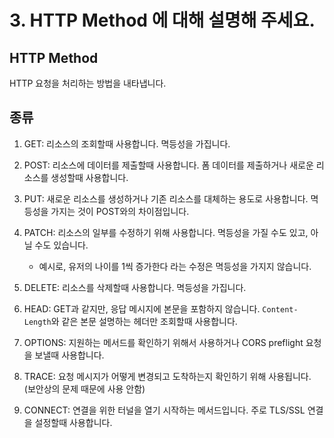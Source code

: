 # 3. HTTP Method 에 대해 설명해 주세요.

## HTTP Method

HTTP 요청을 처리하는 방법을 내타냅니다.

## 종류

1. GET: 리소스의 조회할때 사용합니다. 멱등성을 가집니다.

2. POST: 리소스에 데이터를 제출할때 사용합니다. 폼 데이터를 제출하거나 새로운 리소스를 생성할때 사용합니다.

3. PUT: 새로운 리소스를 생성하거나 기존 리소스를 대체하는 용도로 사용합니다. 멱등성을 가지는 것이 POST와의 차이점입니다.

4. PATCH: 리소스의 일부를 수정하기 위해 사용합니다. 멱등성을 가질 수도 있고, 아닐 수도 있습니다.

   - 예시로, 유저의 나이를 1씩 증가한다 라는 수정은 멱등성을 가지지 않습니다.

5. DELETE: 리소스를 삭제할때 사용합니다. 멱등성을 가집니다.

6. HEAD: GET과 같지만, 응답 메시지에 본문을 포함하지 않습니다. `Content-Length`와 같은 본문 설명하는 헤더만 조회할때 사용합니다.

7. OPTIONS: 지원하는 메서드를 확인하기 위해서 사용하거나 CORS preflight 요청을 보낼때 사용합니다.

8. TRACE: 요청 메시지가 어떻게 변경되고 도착하는지 확인하기 위해 사용됩니다. (보안상의 문제 때문에 사용 안함)

9. CONNECT: 연결을 위한 터널을 열기 시작하는 메서드입니다. 주로 TLS/SSL 연결을 설정할때 사용합니다.
